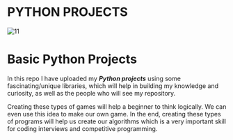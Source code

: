 # PYTHON PROJECTS

![11](https://user-images.githubusercontent.com/90493668/151435822-3ce4592f-6bd2-4991-9586-1095421adecd.png)

# Basic Python Projects 

In this repo I have uploaded my ***Python projects*** using some fascinating/unique libraries, which will help in building my knowledge and curiosity, as well as the people who will see my repository.

Creating these types of games will help a beginner to think logically.
We can even use this idea to make our own game.
In the end, creating these types of programs will help us create our algorithms which is a very important skill for coding interviews and competitive programming.
